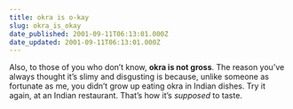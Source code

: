 ```yaml
---
title: okra is o-kay
slug: okra_is_okay
date_published: 2001-09-11T06:13:01.000Z
date_updated: 2001-09-11T06:13:01.000Z
---
```


Also, to those of you who don’t know, **okra is not gross**. The reason you’ve always thought it’s slimy and disgusting is because, unlike someone as fortunate as me, you didn’t grow up eating okra in Indian dishes. Try it again, at an Indian restaurant. That’s how it’s *supposed* to taste.
